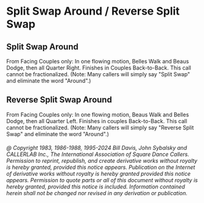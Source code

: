 
# Split Swap Around / Reverse Split Swap

## Split Swap Around

From Facing Couples only: In one flowing motion, 
Belles Walk and Beaus Dodge, then all Quarter Right. 
Finishes in Couples Back-to-Back. This call cannot be fractionalized. 
(Note: Many callers will simply say "Split Swap"
and eliminate the word "Around".)

## Reverse Split Swap Around

From Facing Couples only: In one flowing motion,
Beaus Walk and Belles Dodge,
then all Quarter Left. Finishes in couples Back-to-Back. This call cannot be
fractionalized. (Note: Many callers will simply say "Reverse Split
Swap" and eliminate the word "Around".)

###### @ Copyright 1983, 1986-1988, 1995-2024 Bill Davis, John Sybalsky and CALLERLAB Inc., The International Association of Square Dance Callers. Permission to reprint, republish, and create derivative works without royalty is hereby granted, provided this notice appears. Publication on the Internet of derivative works without royalty is hereby granted provided this notice appears. Permission to quote parts or all of this document without royalty is hereby granted, provided this notice is included. Information contained herein shall not be changed nor revised in any derivation or publication.
